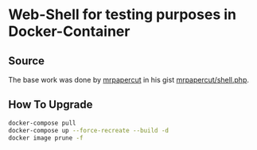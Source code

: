 # Web-Shell for testing purposes in Docker-Container

## Source

The base work was done by [mrpapercut](https://github.com/mrpapercut) in his gist [mrpapercut/shell.php](https://gist.github.com/mrpapercut/9e4f511e74fdf3796d0abcc4de182b65).

## How To Upgrade

```sh
docker-compose pull
docker-compose up --force-recreate --build -d
docker image prune -f
```

